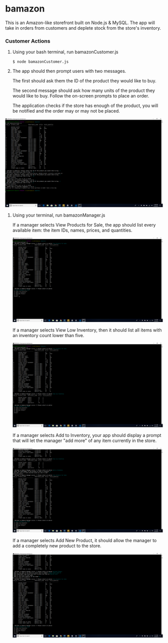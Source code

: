 # bamazon

This is an Amazon-like storefront built on Node.js & MySQL. The app will take in orders from customers and deplete stock from the store's inventory.
### **Customer Actions**

1. Using your bash terminal, run bamazonCustomer.js

   ```
   $ node bamazonCustomer.js
   ```

1.  The app should then prompt users with two messages.

    The first should ask them the ID of the product they would like to buy.
    
    The second message should ask how many units of the product they would like to buy. Follow the on-screen prompts to place an order.

    The application checks if the store has enough of the product, you will be notified and the order may or may not be placed. 

   ![Customer Order](Customer_order.png)

1. Using your terminal, run bamazonManager.js
    
   If a manager selects View Products for Sale, the app should list every available item: the item IDs, names, prices, and quantities.

   ![Manager views inventory](mvi.png)

   If a manager selects View Low Inventory, then it should list all items with an inventory count lower than five.

   ![Manager views low inventory](mvli.png)

   If a manager selects Add to Inventory, your app should display a prompt that will let the manager "add more" of any item currently in the store.

   ![Manager adds stock of any item to inventory](masi.png)

   If a manager selects Add New Product, it should allow the manager to add a completely new product to the store. 

   ![Managers add a new product and its details to inventory](manp.png)